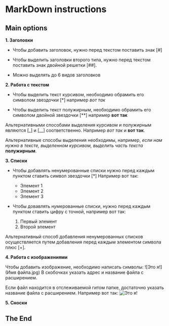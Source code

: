# MarkDown instructions

## Main options

**1. Заголовки**

+ Чтобы добавить заголовок, нужно перед текстом поставить знак [#]

+ Чтобы выделить заголовки второго типа, нужно перед текстом поставить знак двойной решетки [##].

+ Можно выделять до 6 видов заголовков

**2. Работа с текстом**


* Чтобы выделить текст курсивом, необходимо обрамить его символом звездочки [*] например *вот так*

* Чтобы выделить текст полужирным, необходимо обрамить его символом двойной звездочки [**] например **вот так**

Альтернативными способами выделения курсивом и полужирным являются [_] и [__] соответственно. Например _вот так_ и __вот так__.

Альтернативные способы выделения необходимы, например, *если нам нужно в тексте, выделенном курсивом, выделить часть текста* __полужирным__.

**3. Списки**

* Чтобы добавлять ненумерованные списки нужно перед каждым пунктом ставить символ звездочки [*] Например вот так:

   * Элемент 1
   * Элемент 2
   * Элемент 3

* Чтобы довавлять нумерованные списки, нужно перед каждым пунктом ставить цифру с точной, например вот так:
   
   1. Первый элемент
   2. Второй элемент

Альтернативный способ добавления ненумерованных списков осуществляется путем добавления перед каждым элементом символа плюс [+].


**4. Работа с изображениями**

Чтобы добавить изображение, необходимо написать символы: ![Это я!](Имя файла.jpg) В скобочках указать адрес и название файла с расширением.

Если файл находится в отслеживаемой гитом папке, достаточно указать название файла с расширением. Например вот так: ![Это я!](Me.jpg)

**5. Сноски**

## The End 
